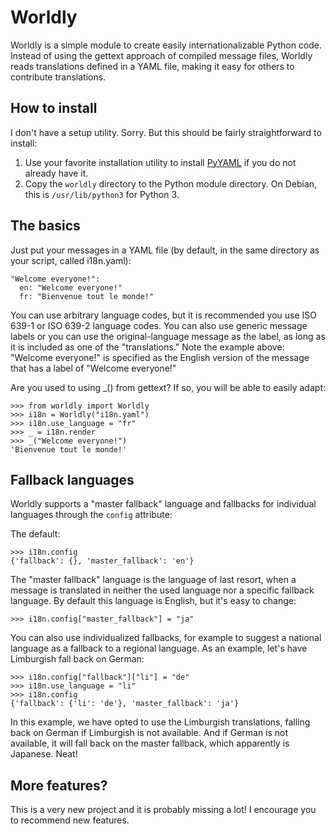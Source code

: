 # Worldly

Worldly is a simple module to create easily internationalizable Python code. Instead of using the gettext approach of compiled message files, Worldly reads translations defined in a YAML file, making it easy for others to contribute translations.

## How to install

I don't have a setup utility. Sorry. But this should be fairly straightforward to install:

1. Use your favorite installation utility to install [PyYAML](http://pyyaml.org/) if you do not already have it.
2. Copy the `worldly` directory to the Python module directory. On Debian, this is `/usr/lib/python3` for Python 3.

## The basics

Just put your messages in a YAML file (by default, in the same directory as your script, called i18n.yaml):

    "Welcome everyone!":
      en: "Welcome everyone!"
      fr: "Bienvenue tout le monde!"
      

You can use arbitrary language codes, but it is recommended you use ISO 639-1 or ISO 639-2 language codes. You can also use generic message labels or you can use the original-language message as the label, as long as it is included as one of the "translations." Note the example above: "Welcome everyone!" is specified as the English version of the message that has a label of "Welcome everyone!"

Are you used to using _() from gettext? If so, you will be able to easily adapt:

    >>> from worldly import Worldly
    >>> i18n = Worldly("i18n.yaml")
    >>> i18n.use_language = "fr"
    >>> _ = i18n.render
    >>> _("Welcome everyone!")
    'Bienvenue tout le monde!'

## Fallback languages

Worldly supports a "master fallback" language and fallbacks for individual languages through the `config` attribute:

The default:

    >>> i18n.config
    {'fallback': {}, 'master_fallback': 'en'}

The "master fallback" language is the language of last resort, when a message is translated in neither the used language nor a specific fallback language. By default this language is English, but it's easy to change:

    >>> i18n.config["master_fallback"] = "ja"

You can also use individualized fallbacks, for example to suggest a national language as a fallback to a regional language. As an example, let's have Limburgish fall back on German:

    >>> i18n.config["fallback"]["li"] = "de"
    >>> i18n.use_language = "li"
    >>> i18n.config
    {'fallback': {'li': 'de'}, 'master_fallback': 'ja'}

In this example, we have opted to use the Limburgish translations, falling back on German if Limburgish is not available. And if German is not available, it will fall back on the master fallback, which apparently is Japanese. Neat!

## More features?

This is a very new project and it is probably missing a lot! I encourage you to recommend new features.
